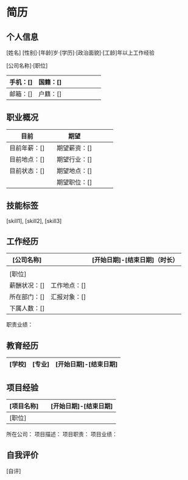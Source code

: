 # 简历

## 个人信息

[姓名]		[性别]·[年龄]岁·[学历]·[政治面貌]·[工龄]年以上工作经验

[公司名称]·[职位]

| 手机：[] | 国籍：[] |      |      |      |      |      |      |
| :------- | -------- | ---- | ---- | ---- | ---- | ---- | ---- |
| 邮箱：[] | 户籍：[] |      |      |      |      |      |      |

## 职业概况

| **目前**     |      | **期望**     |      |      |      |
| ------------ | ---- | ------------ | ---- | ---- | ---- |
| 目前年薪：[] |      | 期望薪资：[] |      |      |      |
| 目前地点：[] |      | 期望行业：[] |      |      |      |
| 目前状态：[] |      | 期望地点：[] |      |      |      |
|              |      | 期望职位：[] |      |      |      |

## 技能标签

[skill1], [skill2], [skill3]

## 工作经历

| **[公司名称]** |              | [开始日期]-[结束日期]（时长） |
| -------------- | ------------ | ----------------------------: |
|                |              |                               |
| [职位]         |              |                               |
| 薪酬状况：[]   | 工作地点：[] |                               |
| 所在部门：[]   | 汇报对象：[] |                               |
| 下属人数：[]   |              |                               |

职责业绩：

## 教育经历

| [学校] | [专业] | [开始日期]-[结束日期] |
| ------ | ------ | --------------------: |

## 项目经验

| **[项目名称]** |      | [开始日期]-[结束日期] |
| -------------- | ---- | --------------------: |
| [职位]         |      |                       |

所在公司：
项目描述：
项目职责：
项目业绩：

## 自我评价

[自评]
